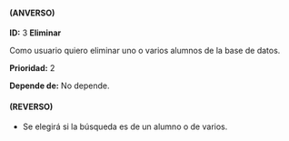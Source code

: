 #### (ANVERSO)
**ID:** 3 **Eliminar**

Como usuario quiero eliminar uno o varios alumnos de la base de datos.

**Prioridad:** 2

**Depende de:** No depende.

#### (REVERSO)
* Se elegirá si la búsqueda es de un alumno o de varios.
